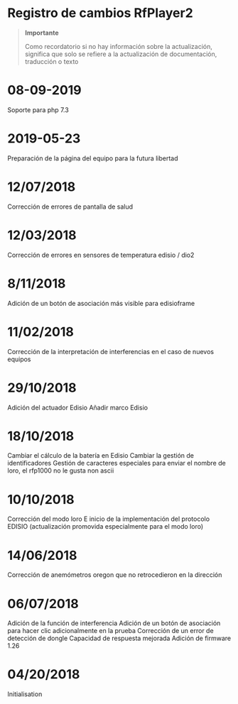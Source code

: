 # Registro de cambios RfPlayer2

>**Importante**
>
>Como recordatorio si no hay información sobre la actualización, significa que solo se refiere a la actualización de documentación, traducción o texto

# 08-09-2019

Soporte para php 7.3

# 2019-05-23

Preparación de la página del equipo para la futura libertad

# 12/07/2018

Corrección de errores de pantalla de salud

# 12/03/2018

Corrección de errores en sensores de temperatura edisio / dio2

# 8/11/2018

Adición de un botón de asociación más visible para edisioframe

# 11/02/2018

Corrección de la interpretación de interferencias en el caso de nuevos equipos

# 29/10/2018

Adición del actuador Edisio
Añadir marco Edisio

# 18/10/2018
Cambiar el cálculo de la batería en Edisio
Cambiar la gestión de identificadores
Gestión de caracteres especiales para enviar el nombre de loro, el rfp1000 no le gusta non ascii

# 10/10/2018

Corrección del modo loro
E inicio de la implementación del protocolo EDISIO (actualización promovida especialmente para el modo loro)

# 14/06/2018

Corrección de anemómetros oregon que no retrocedieron en la dirección

# 06/07/2018

Adición de la función de interferencia
Adición de un botón de asociación para hacer clic adicionalmente en la prueba
Corrección de un error de detección de dongle
Capacidad de respuesta mejorada
Adición de firmware 1.26

# 04/20/2018

Initialisation
